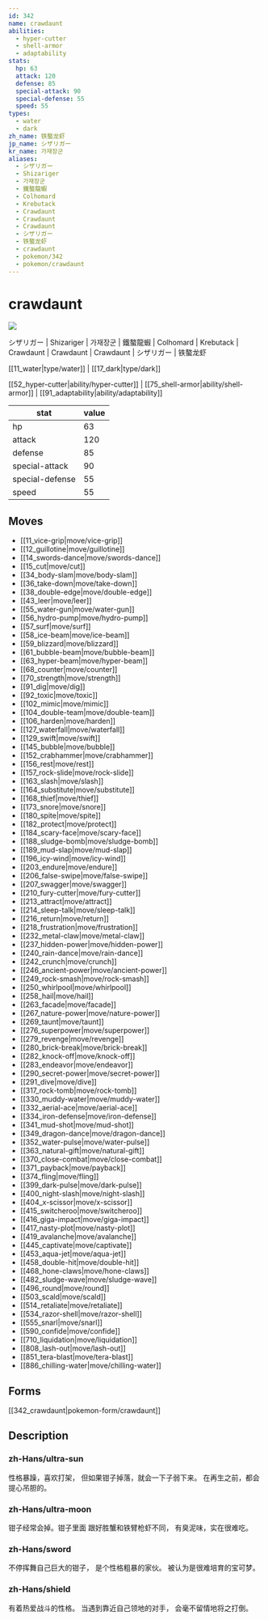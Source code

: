 ```yaml
---
id: 342
name: crawdaunt
abilities:
  - hyper-cutter
  - shell-armor
  - adaptability
stats:
  hp: 63
  attack: 120
  defense: 85
  special-attack: 90
  special-defense: 55
  speed: 55
types:
  - water
  - dark
zh_name: 铁螯龙虾
jp_name: シザリガー
kr_name: 가재장군
aliases:
  - シザリガー
  - Shizariger
  - 가재장군
  - 鐵螯龍蝦
  - Colhomard
  - Krebutack
  - Crawdaunt
  - Crawdaunt
  - Crawdaunt
  - シザリガー
  - 铁螯龙虾
  - crawdaunt
  - pokemon/342
  - pokemon/crawdaunt
---
```

# crawdaunt

![](https://raw.githubusercontent.com/PokeAPI/sprites/master/sprites/pokemon/342.png)

シザリガー | Shizariger | 가재장군 | 鐵螯龍蝦 | Colhomard | Krebutack | Crawdaunt | Crawdaunt | Crawdaunt | シザリガー | 铁螯龙虾

[[11_water|type/water]] | [[17_dark|type/dark]]

[[52_hyper-cutter|ability/hyper-cutter]] | [[75_shell-armor|ability/shell-armor]] | [[91_adaptability|ability/adaptability]]

|stat|value|
|---|---|
|hp|63|
|attack|120|
|defense|85|
|special-attack|90|
|special-defense|55|
|speed|55|


## Moves

- [[11_vice-grip|move/vice-grip]]
- [[12_guillotine|move/guillotine]]
- [[14_swords-dance|move/swords-dance]]
- [[15_cut|move/cut]]
- [[34_body-slam|move/body-slam]]
- [[36_take-down|move/take-down]]
- [[38_double-edge|move/double-edge]]
- [[43_leer|move/leer]]
- [[55_water-gun|move/water-gun]]
- [[56_hydro-pump|move/hydro-pump]]
- [[57_surf|move/surf]]
- [[58_ice-beam|move/ice-beam]]
- [[59_blizzard|move/blizzard]]
- [[61_bubble-beam|move/bubble-beam]]
- [[63_hyper-beam|move/hyper-beam]]
- [[68_counter|move/counter]]
- [[70_strength|move/strength]]
- [[91_dig|move/dig]]
- [[92_toxic|move/toxic]]
- [[102_mimic|move/mimic]]
- [[104_double-team|move/double-team]]
- [[106_harden|move/harden]]
- [[127_waterfall|move/waterfall]]
- [[129_swift|move/swift]]
- [[145_bubble|move/bubble]]
- [[152_crabhammer|move/crabhammer]]
- [[156_rest|move/rest]]
- [[157_rock-slide|move/rock-slide]]
- [[163_slash|move/slash]]
- [[164_substitute|move/substitute]]
- [[168_thief|move/thief]]
- [[173_snore|move/snore]]
- [[180_spite|move/spite]]
- [[182_protect|move/protect]]
- [[184_scary-face|move/scary-face]]
- [[188_sludge-bomb|move/sludge-bomb]]
- [[189_mud-slap|move/mud-slap]]
- [[196_icy-wind|move/icy-wind]]
- [[203_endure|move/endure]]
- [[206_false-swipe|move/false-swipe]]
- [[207_swagger|move/swagger]]
- [[210_fury-cutter|move/fury-cutter]]
- [[213_attract|move/attract]]
- [[214_sleep-talk|move/sleep-talk]]
- [[216_return|move/return]]
- [[218_frustration|move/frustration]]
- [[232_metal-claw|move/metal-claw]]
- [[237_hidden-power|move/hidden-power]]
- [[240_rain-dance|move/rain-dance]]
- [[242_crunch|move/crunch]]
- [[246_ancient-power|move/ancient-power]]
- [[249_rock-smash|move/rock-smash]]
- [[250_whirlpool|move/whirlpool]]
- [[258_hail|move/hail]]
- [[263_facade|move/facade]]
- [[267_nature-power|move/nature-power]]
- [[269_taunt|move/taunt]]
- [[276_superpower|move/superpower]]
- [[279_revenge|move/revenge]]
- [[280_brick-break|move/brick-break]]
- [[282_knock-off|move/knock-off]]
- [[283_endeavor|move/endeavor]]
- [[290_secret-power|move/secret-power]]
- [[291_dive|move/dive]]
- [[317_rock-tomb|move/rock-tomb]]
- [[330_muddy-water|move/muddy-water]]
- [[332_aerial-ace|move/aerial-ace]]
- [[334_iron-defense|move/iron-defense]]
- [[341_mud-shot|move/mud-shot]]
- [[349_dragon-dance|move/dragon-dance]]
- [[352_water-pulse|move/water-pulse]]
- [[363_natural-gift|move/natural-gift]]
- [[370_close-combat|move/close-combat]]
- [[371_payback|move/payback]]
- [[374_fling|move/fling]]
- [[399_dark-pulse|move/dark-pulse]]
- [[400_night-slash|move/night-slash]]
- [[404_x-scissor|move/x-scissor]]
- [[415_switcheroo|move/switcheroo]]
- [[416_giga-impact|move/giga-impact]]
- [[417_nasty-plot|move/nasty-plot]]
- [[419_avalanche|move/avalanche]]
- [[445_captivate|move/captivate]]
- [[453_aqua-jet|move/aqua-jet]]
- [[458_double-hit|move/double-hit]]
- [[468_hone-claws|move/hone-claws]]
- [[482_sludge-wave|move/sludge-wave]]
- [[496_round|move/round]]
- [[503_scald|move/scald]]
- [[514_retaliate|move/retaliate]]
- [[534_razor-shell|move/razor-shell]]
- [[555_snarl|move/snarl]]
- [[590_confide|move/confide]]
- [[710_liquidation|move/liquidation]]
- [[808_lash-out|move/lash-out]]
- [[851_tera-blast|move/tera-blast]]
- [[886_chilling-water|move/chilling-water]]

## Forms



[[342_crawdaunt|pokemon-form/crawdaunt]]

## Description

### zh-Hans/ultra-sun

性格暴躁，喜欢打架，
但如果钳子掉落，就会一下子弱下来。
在再生之前，都会提心吊胆的。

### zh-Hans/ultra-moon

钳子经常会掉。钳子里面
跟好胜蟹和铁臂枪虾不同，
有臭泥味，实在很难吃。

### zh-Hans/sword

不停挥舞自己巨大的钳子，
是个性格粗暴的家伙。
被认为是很难培育的宝可梦。

### zh-Hans/shield

有着热爱战斗的性格。
当遇到靠近自己领地的对手，
会毫不留情地将之打倒。

